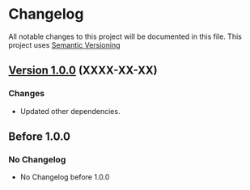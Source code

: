 # Changelog

All notable changes to this project will be documented in this file. This project uses [Semantic Versioning](https://semver.org/)

## [Version 1.0.0](https://github.com/ilcato/homebridge-ifttt/compare/v0.4.1...v1.0.0) (XXXX-XX-XX)

### Changes

- Updated other dependencies.

## Before 1.0.0

### No Changelog

- No Changelog before 1.0.0